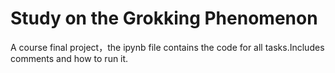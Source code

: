 # Study on the Grokking Phenomenon

A course final project，the ipynb file contains the code for all tasks.Includes comments and how to run it.
